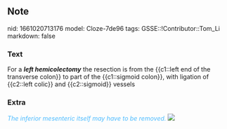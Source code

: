 ## Note
nid: 1661020713176
model: Cloze-7de96
tags: GSSE::!Contributor::Tom_Li
markdown: false

### Text
<div>
  For a <b><i>left hemicolectomy</i></b> the resection is from the
  {{c1::left end of the transverse colon}} to part of the
  {{c1::sigmoid colon}}, with ligation of {{c2::left colic}} and
  {{c2::sigmoid}} vessels
</div>

### Extra
<i><font color="#4FBCFF">The inferior mesenteric itself may have to
be removed.</font></i> <img src= 
"paste-52212239f88f8c506271de476e8511aafb8abea4.jpg">
